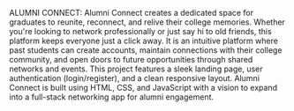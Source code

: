 ALUMNI CONNECT:
Alumni Connect creates a dedicated space for graduates to reunite, reconnect, and relive their college memories. Whether you're looking to network professionally or just say hi to old friends, this platform keeps everyone just a click away.
It is an intuitive platform where past students can create accounts, maintain connections with their college community, and open doors to future opportunities through shared networks and events.
This project features a sleek landing page, user authentication (login/register), and a clean responsive layout. Alumni Connect is built using HTML, CSS, and JavaScript with a vision to expand into a full-stack networking app for alumni engagement.

